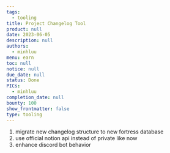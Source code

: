 ```yaml
---
tags: 
  - tooling
title: Project Changelog Tool
product: null
date: 2023-06-05
description: null
authors: 
  - minhluu
menu: earn
toc: null
notice: null
due_date: null
status: Done
PICs: 
  - minhluu
completion_date: null
bounty: 100
show_frontmatter: false
type: tooling
---
```

1) migrate new changelog structure to new fortress database
2) use official notion api instead of private like now
3) enhance discord bot behavior
